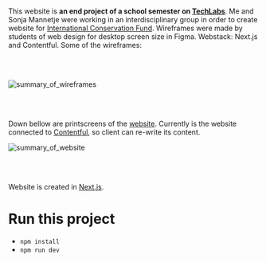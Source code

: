 <br/>

This website is <b> an end project of a school semester on [TechLabs](https://techlabs.org/)</b>. Me and Sonja Mannetje were working in an interdisciplinary group in order to create website for [International Conservation Fund](https://www.linkedin.com/company/international-conservation-fund/). Wireframes were made by students of web design for desktop screen size in Figma. Webstack: Next.js and Contentful. Some of the wireframes:

<br/>
<br/>

![summary_of_wireframes](https://user-images.githubusercontent.com/67165857/231404997-25efd202-9128-4e56-956d-e025eb766025.png)


<br/>
<br/>

Down bellow are printscreens of the [website](https://icf-website-havoriskova.vercel.app/). Currently is the website connected to [Contentful](https://www.contentful.com/), so client can re-write its content. 

![summary_of_website](https://user-images.githubusercontent.com/67165857/235232218-eca036f4-09da-4d5b-8b8a-e8eb4bbe87de.png)


<br/>
<br/>

Website is created in [Next.js](https://nextjs.org/learn).
# Run this project
- `npm install`
- `npm run dev`
